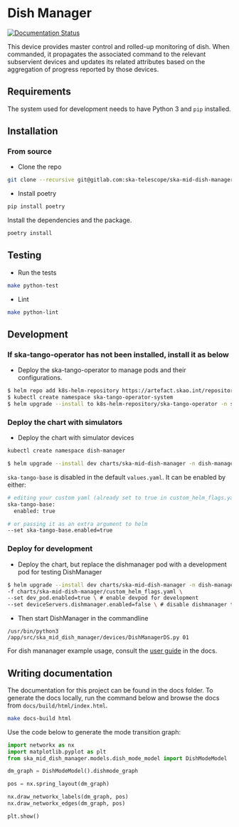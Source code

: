 Dish Manager
============

[![Documentation Status](https://readthedocs.org/projects/ska-telescope-ska-mid-dish-manager/badge/?version=latest)](https://developer.skao.int/projects/ska-mid-dish-manager/en/latest/?badge=latest)

This device provides master control and rolled-up monitoring of dish. When commanded, it propagates the associated command to the relevant subservient devices and updates its related attributes based on the aggregation of progress reported by those devices.

## Requirements

The system used for development needs to have Python 3 and `pip` installed.

## Installation

### From source

- Clone the repo

```bash
git clone --recursive git@gitlab.com:ska-telescope/ska-mid-dish-manager.git
```

- Install poetry

```bash
pip install poetry
```

Install the dependencies and the package.

```bash
poetry install
```

## Testing

- Run the tests

```bash
make python-test
```

- Lint

```bash
make python-lint
```

## Development

### If ska-tango-operator has not been installed, install it as below

- Deploy the ska-tango-operator to manage pods and their configurations.

```bash
$ helm repo add k8s-helm-repository https://artefact.skao.int/repository/helm-internal
$ kubectl create namespace ska-tango-operator-system
$ helm upgrade --install to k8s-helm-repository/ska-tango-operator -n ska-tango-operator-system
```

### Deploy the chart with simulators

- Deploy the chart with simulator devices
  
```bash
kubectl create namespace dish-manager
```

```bash
$ helm upgrade --install dev charts/ska-mid-dish-manager -n dish-manager -f charts/ska-mid-dish-manager/custom_helm_flags.yaml
```

`ska-tango-base` is disabled in the default ``values.yaml``. It can be enabled by either:
```bash
# editing your custom yaml (already set to true in custom_helm_flags.yaml)
ska-tango-base:
  enabled: true
```

```bash
# or passing it as an extra argument to helm
--set ska-tango-base.enabled=true
```

### Deploy for development

- Deploy the chart, but replace the dishmanager pod with a development pod for testing DishManager

```bash
$ helm upgrade --install dev charts/ska-mid-dish-manager -n dish-manager \
-f charts/ska-mid-dish-manager/custom_helm_flags.yaml \
--set dev_pod.enabled=true \ # enable devpod for development
--set deviceServers.dishmanager.enabled=false \ # disable dishmanager to use devpod
```

- Then start DishManager in the commandline

```
/usr/bin/python3 /app/src/ska_mid_dish_manager/devices/DishManagerDS.py 01
```
For dish mananager example usage, consult the [user guide](https://developer.skao.int/projects/ska-mid-dish-manager/en/latest/user_guide/index.html) in the docs.

## Writing documentation

The documentation for this project can be found in the docs folder. To generate the docs locally,
run the command below and browse the docs from `docs/build/html/index.html`.

```bash
make docs-build html
```

Use the code below to generate the mode transition graph:

```python
import networkx as nx
import matplotlib.pyplot as plt
from ska_mid_dish_manager.models.dish_mode_model import DishModeModel

dm_graph = DishModeModel().dishmode_graph

pos = nx.spring_layout(dm_graph)

nx.draw_networkx_labels(dm_graph, pos)
nx.draw_networkx_edges(dm_graph, pos)

plt.show()
```
